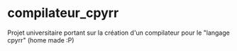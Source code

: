 # compilateur_cpyrr
Projet universitaire portant sur la création d'un compilateur pour le "langage cpyrr" (home made :P)
